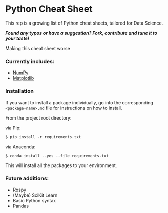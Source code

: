 # Python Cheat Sheet

This rep is a growing list of Python cheat sheets, tailored for Data Science.

***Found any typos or have a suggestion? Fork, contribute and tune it to your taste!***

Making this cheat sheet worse

### Currently includes:
* [NumPy](https://github.com/juliangaal/python-cheat-sheet/blob/master/NumPy/NumPy.md)
* [Matplotlib](https://github.com/juliangaal/python-cheat-sheet/blob/master/Matplotlib/Matplotlib.md)

### Installation
If you want to install a package individually, go into the corresponding `<package-name>.md` file for instructions on how to install.

From the project root directory:

via Pip:
```
$ pip install -r requirements.txt
```

via Anaconda:
```
$ conda install --yes --file requirements.txt
```
This will install all the packages to your environment.

### Future additions:
* Rospy <br/>
* (Maybe) SciKit Learn </br>
* Basic Python syntax </br>
* Pandas </br>
